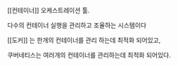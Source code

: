 [[컨테이너]] 오케스트레이션 툴.

다수의 컨테이너 실행을 관리하고 조율하는 시스템이다

[[도커]] 는 한개의 컨테이너를 관리 하는데 최적화 되어있고,

쿠버네티스는 여러개의 컨테이너를 관리하는데 최적화 되어있다.